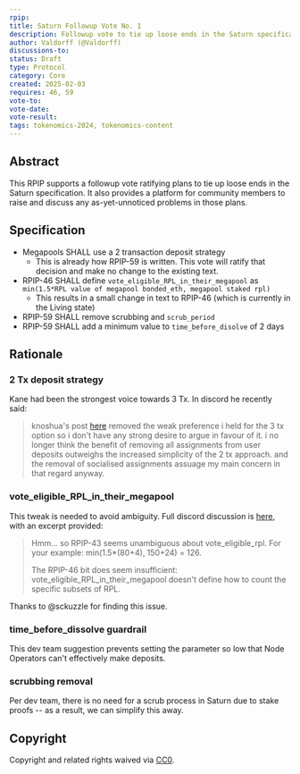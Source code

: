 ```yaml
---
rpip:
title: Saturn Followup Vote No. 1
description: Followup vote to tie up loose ends in the Saturn specification
author: Valdorff (@Valdorff)
discussions-to: 
status: Draft
type: Protocol
category: Core
created: 2025-02-03
requires: 46, 59
vote-to:
vote-date:
vote-result:
tags: tokenomics-2024, tokenomics-content
---
```


## Abstract
This RPIP supports a followup vote ratifying plans to tie up loose ends in the Saturn specification. It also provides a platform for community members to raise and discuss any as-yet-unnoticed problems in those plans.

## Specification
- Megapools SHALL use a 2 transaction deposit strategy
  - This is already how RPIP-59 is written. This vote will ratify that decision and make no change to the existing text.
- RPIP-46 SHALL define `vote_eligible_RPL_in_their_megapool` as `min(1.5*RPL value of megapool bonded_eth, megapool staked rpl)`
  - This results in a small change in text to RPIP-46 (which is currently in the Living state)
- RPIP-59 SHALL remove scrubbing and `scrub_period` 
- RPIP-59 SHALL add a minimum value to `time_before_disolve` of 2 days

## Rationale

### 2 Tx deposit strategy

Kane had been the strongest voice towards 3 Tx. In discord he recently said:
> knoshua's post [here](https://discord.com/channels/405159462932971535/1215788197842255972/1261344716394463392) removed the weak preference i held for the 3 tx option so i don't have any strong desire to argue in favour of it. i no longer think the benefit of removing all assignments from user deposits outweighs the increased simplicity of the 2 tx approach. and the removal of socialised assignments assuage my main concern in that regard anyway.


### vote_eligible_RPL_in_their_megapool
This tweak is needed to avoid ambiguity. Full discord discussion is [here](https://discord.com/channels/405159462932971535/1215788197842255972/1333479516244410471), with an excerpt provided:
> Hmm... so RPIP-43 seems unambiguous about vote_eligible_rpl. For your example: min(1.5*(80+4), 150+24) = 126.
> 
> The RPIP-46 bit does seem insufficient: vote_eligible_RPL_in_their_megapool doesn't define how to count the specific subsets of RPL.

Thanks to @sckuzzle for finding this issue.

### time_before_dissolve guardrail
This dev team suggestion prevents setting the parameter so low that Node Operators can't effectively make deposits.

### scrubbing removal
Per dev team, there is no need for a scrub process in Saturn due to stake proofs -- as a result, we can simplify this away.

## Copyright
Copyright and related rights waived via [CC0](https://creativecommons.org/publicdomain/zero/1.0/).